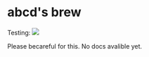 # abcd's brew

Testing: [![](https://github.com/xycabcd/brew/actions/workflows/tests.yml/badge.svg)](https://github.com/xycabcd/brew/actions/workflows/tests.yml)

Please becareful for this. No docs avalible yet.





